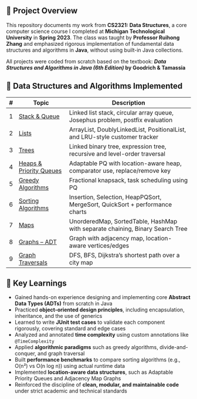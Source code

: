 ## 📘 Project Overview

This repository documents my work from **CS2321: Data Structures**, a core computer science course I completed at **Michigan Technological University** in **Spring 2023**. The class was taught by **Professor Ruihong Zhang** and emphasized rigorous implementation of fundamental data structures and algorithms in **Java**, without using built-in Java collections.

All projects were coded from scratch based on the textbook:  **_Data Structures and Algorithms in Java (6th Edition)_ by Goodrich & Tamassia**

## 📂 Data Structures and Algorithms Implemented

| # | Topic                        | Description |
|---|-----------------------------|-------------|
| 1 | [Stack & Queue](assignment1_stack_queue)       | Linked list stack, circular array queue, Josephus problem, postfix evaluation |
| 2 | [Lists](assignment2_list)                    | ArrayList, DoublyLinkedList, PositionalList, and LRU-style customer tracker |
| 3 | [Trees](assignment3_tree)                    | Linked binary tree, expression tree, recursive and level-order traversal |
| 4 | [Heaps & Priority Queues](assignment4_heap_apq) | Adaptable PQ with location-aware heap, comparator use, replace/remove key |
| 5 | [Greedy Algorithms](assignment5_greedy)        | Fractional knapsack, task scheduling using PQ |
| 6 | [Sorting Algorithms](assignment6_sort)         | Insertion, Selection, HeapPQSort, MergeSort, QuickSort + performance charts |
| 7 | [Maps](assignment7_map)                       | UnorderedMap, SortedTable, HashMap with separate chaining, Binary Search Tree |
| 8 | [Graphs – ADT](assignment8_graph)             | Graph with adjacency map, location-aware vertices/edges |
| 9 | [Graph Traversals](assignment9_graph_traversal) | DFS, BFS, Dijkstra’s shortest path over a city map |

## 🧠 Key Learnings

- Gained hands-on experience designing and implementing core **Abstract Data Types (ADTs)** from scratch in Java
- Practiced **object-oriented design principles**, including encapsulation, inheritance, and the use of generics
- Learned to write **JUnit test cases** to validate each component rigorously, covering standard and edge cases
- Analyzed and annotated **time complexity** using custom annotations like `@TimeComplexity`
- Applied **algorithmic paradigms** such as greedy algorithms, divide-and-conquer, and graph traversal
- Built **performance benchmarks** to compare sorting algorithms (e.g., O(n²) vs O(n log n)) using actual runtime data
- Implemented **location-aware data structures**, such as Adaptable Priority Queues and Adjacency Map Graphs
- Reinforced the discipline of **clean, modular, and maintainable code** under strict academic and technical standards
